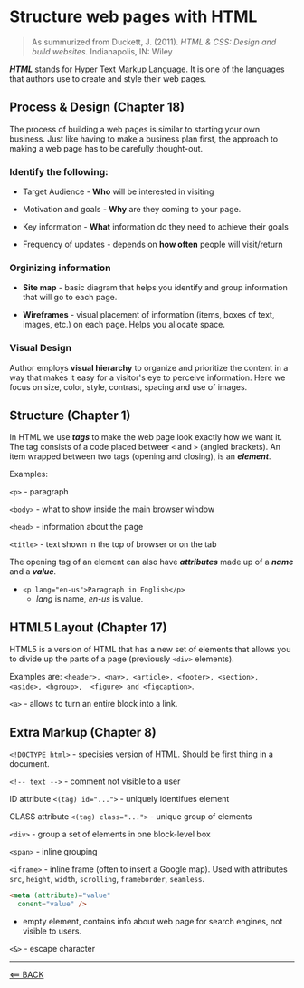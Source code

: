 # Structure web pages with HTML

> As summurized from Duckett, J. (2011). *HTML & CSS: Design and build websites.* Indianapolis, IN: Wiley

***HTML*** stands for Hyper Text Markup Language. It is one of the languages that authors use to create and style their web pages. 

## Process & Design (Chapter 18)

The process of building a web pages is similar to starting your own business. Just like having to make a business plan first, the approach to making a web page has to be carefully thought-out.

### Identify the following:

* Target Audience - **Who** will be interested in visiting

* Motivation and goals - **Why** are they coming to your page.

* Key information - **What** information do they need to achieve their goals

* Frequency of updates - depends on **how often** people will visit/return

### Orginizing information

* **Site map** - basic diagram that helps you identify and group information that will go to each page.

* **Wireframes** - visual placement of information (items, boxes of text, images, etc.) on each page. Helps you allocate space.

### Visual Design

Author employs **visual hierarchy** to organize and prioritize the content in a way that makes it easy for a visitor's eye to perceive information. Here we focus on size, color, style, contrast, spacing and use of images.

## Structure (Chapter 1)

In HTML we use ***tags*** to make the web page look exactly how we want it. The tag consists of a code placed betweer `<` and `>` (angled brackets). An item wrapped between two tags (opening and closing), is an ***element***.  

Examples:

`<p>` - paragraph

`<body>` - what to show inside the main browser window

`<head>` - information about the page

`<title>` - text shown in the top of browser or on the tab

The opening tag of an element can also have ***attributes*** made up of a ***name*** and a ***value***.

* `<p lang="en-us">Paragraph in English</p>`
  * *lang* is name, *en-us* is value.

## HTML5 Layout (Chapter 17)

HTML5 is a version of HTML that has a new set of elements that allows you to divide up the parts of a page (previously `<div>` elements).

Examples are:
`<header>, <nav>, <article>, <footer>, <section>, <aside>, <hgroup>,  <figure> and <figcaption>`.

`<a>` - allows to turn an entire block into a link.

## Extra Markup (Chapter 8)  

`<!DOCTYPE html>` - specisies version of HTML. Should be first thing in a document.

`<!-- text -->` - comment not visible to a user

ID attribute `<(tag) id="...">` - uniquely identifues element

CLASS attribute `<(tag) class="...">` - unique group of elements

`<div>` - group a set of elements in one block-level box

`<span>` - inline grouping

`<iframe>` - inline frame (often to insert a Google map). Used with attributes `src`, `height`, `width`, `scrolling`, `frameborder`, `seamless`.

``` markdown
<meta (attribute)="value"
  conent="value" />
```

- empty element, contains info about web page for search engines, not visible to users.  

`<&>` - escape character

-----

[<== BACK](102-toc.md)

